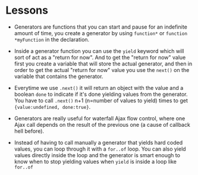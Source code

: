 # Lessons

- Generators are functions that you can start and pause for an indefinite amount of time, you create a generator by using `function*` or `function *myFunction` in the declaration.

- Inside a generator function you can use the `yield` keyword which will sort of act as a "return for now". And to get the "return for now" value first you create a variable that will store the actual generator, and then in order to get the actual "return for now" value you use the `next()` on the variable that contains the generator.

- Everytime we use `.next()` it will return an object with the value and a boolean `done` to indicate if it's done yielding values from the generator. You have to call `.next()` n+1 (n=number of values to yield) times to get `{value:undefined, done:true}`.

- Generators are really useful for waterfall Ajax flow control, where one Ajax call depends on the result of the previous one (a cause of callback hell before).

- Instead of having to call manually a generator that yields hard coded values, you can loop through it with a `for..of` loop. You can also yield values directly inside the loop and the generator is smart enough to know when to stop yielding values when `yield` is inside a loop like `for..of`
